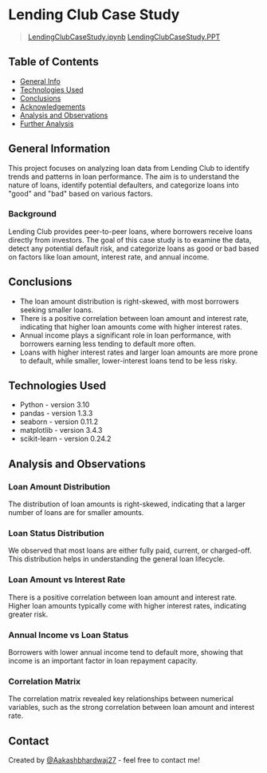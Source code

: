 # Lending Club Case Study
> [LendingClubCaseStudy.ipynb](/LendingClubCaseStudy.ipynb)
> [LendingClubCaseStudy.PPT](/LendingClubCaseStudy.pdf)


## Table of Contents
* [General Info](#general-information)
* [Technologies Used](#technologies-used)
* [Conclusions](#conclusions)
* [Acknowledgements](#acknowledgements)
* [Analysis and Observations](#analysis-and-observations)
* [Further Analysis](#further-analysis)

## General Information
This project focuses on analyzing loan data from Lending Club to identify trends and patterns in loan performance. The aim is to understand the nature of loans, identify potential defaulters, and categorize loans into "good" and "bad" based on various factors.

### Background
Lending Club provides peer-to-peer loans, where borrowers receive loans directly from investors. The goal of this case study is to examine the data, detect any potential default risk, and categorize loans as good or bad based on factors like loan amount, interest rate, and annual income.

## Conclusions
- The loan amount distribution is right-skewed, with most borrowers seeking smaller loans.
- There is a positive correlation between loan amount and interest rate, indicating that higher loan amounts come with higher interest rates.
- Annual income plays a significant role in loan performance, with borrowers earning less tending to default more often.
- Loans with higher interest rates and larger loan amounts are more prone to default, while smaller, lower-interest loans tend to be less risky.

## Technologies Used
- Python - version 3.10
- pandas - version 1.3.3
- seaborn - version 0.11.2
- matplotlib - version 3.4.3
- scikit-learn - version 0.24.2

## Analysis and Observations

### Loan Amount Distribution
The distribution of loan amounts is right-skewed, indicating that a larger number of loans are for smaller amounts.

### Loan Status Distribution
We observed that most loans are either fully paid, current, or charged-off. This distribution helps in understanding the general loan lifecycle.

### Loan Amount vs Interest Rate
There is a positive correlation between loan amount and interest rate. Higher loan amounts typically come with higher interest rates, indicating greater risk.

### Annual Income vs Loan Status
Borrowers with lower annual income tend to default more, showing that income is an important factor in loan repayment capacity.

### Correlation Matrix
The correlation matrix revealed key relationships between numerical variables, such as the strong correlation between loan amount and interest rate.


## Contact
Created by [@Aakashbhardwaj27](https://github.com/Aakashbhardwaj27) - feel free to contact me!

